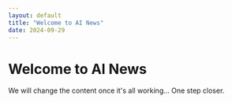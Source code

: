 ```yaml
---
layout: default
title: "Welcome to AI News"
date: 2024-09-29
---
```


# Welcome to AI News

We will change the content once it's all working...
One step closer.